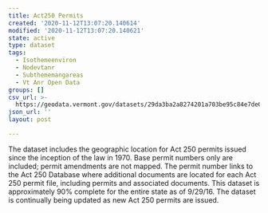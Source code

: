 ```yaml
---
title: Act250 Permits
created: '2020-11-12T13:07:20.140614'
modified: '2020-11-12T13:07:20.140621'
state: active
type: dataset
tags:
  - Isothemeenviron
  - Nodevtanr
  - Subthememangareas
  - Vt Anr Open Data
groups: []
csv_url: >-
  https://geodata.vermont.gov/datasets/29da3ba2a8274201a703be95c84e7de0_166.csv?outSR=%7B%22latestWkid%22%3A32145%2C%22wkid%22%3A32145%7D
json_url: ''
layout: post

---
```

<div style='text-align:Left;'><div><div><p><span><span>The dataset includes the geographic location for Act 250 permits issued since the inception of the law in 1970. Base permit numbers only are included; permit amendments are not mapped. The permit number links to the Act 250 Database where additional documents are located for each Act 250 permit file, including permits and associated documents. This dataset is approximately 90% complete for the entire state as of 9/29/16. The dataset is continually being updated as new Act 250 permits are issued.</span></span></p></div></div></div>
